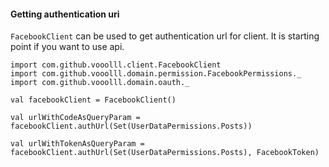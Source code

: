 #### Getting authentication uri

`FacebookClient` can be used to get authentication url for client. It is starting point if you want to use api.

```tut:silent
import com.github.vooolll.client.FacebookClient
import com.github.vooolll.domain.permission.FacebookPermissions._
import com.github.vooolll.domain.oauth._
```

```tut:book
val facebookClient = FacebookClient()

val urlWithCodeAsQueryParam = facebookClient.authUrl(Set(UserDataPermissions.Posts))

val urlWithTokenAsQueryParam = facebookClient.authUrl(Set(UserDataPermissions.Posts), FacebookToken)
```
